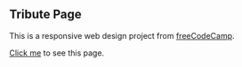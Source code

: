 ## Tribute Page

This is a responsive web design project from [freeCodeCamp](https://learn.freecodecamp.org/responsive-web-design/responsive-web-design-projects/build-a-tribute-page/).

[Click me](https://weishian-wang.github.io/tribute-page/) to see this page.